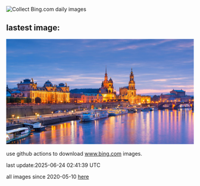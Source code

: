 ![Collect Bing.com daily images](https://github.com/counter2015/bing-daily-images/workflows/Collect%20Bing.com%20daily%20images/badge.svg)
## lastest image:
![](images/img.jpg)

use github actions to download www.bing.com images.

last update:2025-06-24 02:41:39 UTC

all images since 2020-05-10 [here](https://github.com/counter2015/bing-daily-images/tree/master/images) 
